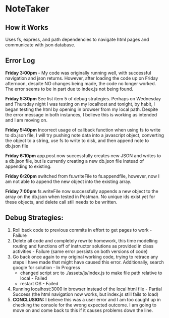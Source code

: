 # NoteTaker

## How it Works

Uses fs, express, and path dependencies to navigate html pages and communicate with json database. 

## Error Log

**Friday 3:00pm** - My code was originally running well, with successful navigation and json returns. However, after loading the code up on Friday afternoon, despite NO changes being made, the code no longer worked. The error seems to be in part due to index.js not being found.

**Friday 5:30pm** See list item 5 of debug strategies. Perhaps on Wednesday and Thursday night I was testing on my localhost and tonight, by habit, I began testing the html by opening in browser from my local path. Despite the error message in both instances, I believe this is working as intended and I am moving on.  

**Friday 5:40pm** Incorrect usage of callback function when using fs to write to db.json file, I will try pushing note data into a javascript object, converting the object to a string, use fs to write to disk, and then append note to db.json file

**Friday 6:10pm** app.post now successfully creates new JSON and writes to a db.json file, but is currently creating a new db.json file instead of appending to existing. 

**Friday 6:20pm** switched from fs.writeFile to fs.appendfile, however, now I am not able to append the new object into the existing array. 

**Friday 7:00pm** fs.writeFile now successfully appends a new object to the array on the db.json when tested in Postman. No unique ids exist yet for these objects, and delete call still needs to be written. 

## Debug Strategies: 

1. Roll back code to previous commits in effort to get pages to work - Failure
2. Delete all code and completely rewrite homework, this time modelling routing and functions off of instructor solutions as provided in class activities - Failure (same error persists on both versions of code)
3. Go back once again to my original working code, trying to retrace any steps I have made that might have caused this error. Additionally, search google for solution - In Progress
    - changed script src to ./assets/js/index.js to make file path relative to local - Failed
    - restart OS - Failed
4. Running localhost:3000 in browser instead of the local html file - Partial Success (the html navigation now works, but index.js still fails to load)
5. **CONCLUSION:** I believe this was a user error and I am too caught up in checking the console for the wrong expected outcome. I am going to move on and come back to this if it causes problems down the line. 